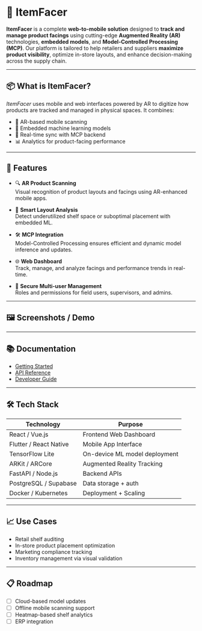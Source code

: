 # 🧠 ItemFacer

**ItemFacer** is a complete **web-to-mobile solution** designed to **track and manage product facings** using cutting-edge **Augmented Reality (AR)** technologies, **embedded models**, and **Model-Controlled Processing (MCP)**. Our platform is tailored to help retailers and suppliers **maximize product visibility**, optimize in-store layouts, and enhance decision-making across the supply chain.

---

## 📦 What is ItemFacer?

_ItemFacer_ uses mobile and web interfaces powered by AR to digitize how products are tracked and managed in physical spaces. It combines:

- 📱 AR-based mobile scanning
- 🧩 Embedded machine learning models
- 🔁 Real-time sync with MCP backend
- 📊 Analytics for product-facing performance

---

## 🚀 Features

- 🔍 **AR Product Scanning**  
  Visual recognition of product layouts and facings using AR-enhanced mobile apps.

- 🧠 **Smart Layout Analysis**  
  Detect underutilized shelf space or suboptimal placement with embedded ML.

- 🛠️ **MCP Integration**  
  Model-Controlled Processing ensures efficient and dynamic model inference and updates.

- 🌐 **Web Dashboard**  
  Track, manage, and analyze facings and performance trends in real-time.

- 🔐 **Secure Multi-user Management**  
  Roles and permissions for field users, supervisors, and admins.

---

## 🖼️ Screenshots / Demo

<!-- Add animated GIFs, screenshots, or links to demo videos here -->
<!-- Example:
![Mobile App Demo](docs/demo.gif)
-->

---

## 📚 Documentation

<!-- Link to full technical or user-facing documentation -->
- [Getting Started](docs/GETTING_STARTED.md)
- [API Reference](docs/API_REFERENCE.md)
- [Developer Guide](docs/DEVELOPER_GUIDE.md)

---

## 🛠️ Tech Stack

| Technology       | Purpose                          |
|------------------|----------------------------------|
| React / Vue.js   | Frontend Web Dashboard           |
| Flutter / React Native | Mobile App Interface         |
| TensorFlow Lite  | On-device ML model deployment    |
| ARKit / ARCore   | Augmented Reality Tracking       |
| FastAPI / Node.js| Backend APIs                     |
| PostgreSQL / Supabase | Data storage + auth             |
| Docker / Kubernetes | Deployment + Scaling             |

---

## 📈 Use Cases

<!-- Add relevant use cases for clients or industries -->
- Retail shelf auditing
- In-store product placement optimization
- Marketing compliance tracking
- Inventory management via visual validation

<!-- 
---

## 🧩 Modules (To Fill In)

- `itemfacer-mobile`: Mobile AR scanner app
- `itemfacer-web`: Web dashboard
- `itemfacer-api`: Backend services
- `itemfacer-ml`: Embedded model training & deployment -->

---

## 📋 Roadmap

<!-- Add planned features or future releases -->
- [ ] Cloud-based model updates
- [ ] Offline mobile scanning support
- [ ] Heatmap-based shelf analytics
- [ ] ERP integration

<!-- ---

## 💬 Contact

Have questions, partnership requests, or want a demo?

📧 Email us at [team@itemfacer.com](mailto:team@itemfacer.com)

🌐 Visit us at [https://itemfacer.com](https://itemfacer.com) -->

